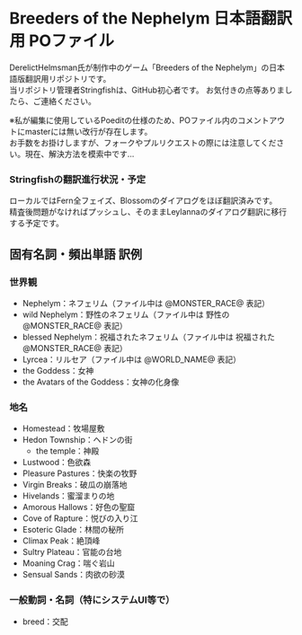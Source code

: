 Breeders of the Nephelym 日本語翻訳用 POファイル
====

DerelictHelmsman氏が制作中のゲーム「Breeders of the Nephelym」の日本語版翻訳用リポジトリです。  
当リポジトリ管理者Stringfishは、GitHub初心者です。
お気付きの点等ありましたら、ご連絡ください。

※私が編集に使用しているPoeditの仕様のため、POファイル内のコメントアウトにmasterには無い改行が存在します。  
お手数をお掛けしますが、フォークやプルリクエストの際には注意してください。現在、解決方法を模索中です…

### Stringfishの翻訳進行状況・予定
ローカルではFern全フェイズ、Blossomのダイアログをほぼ翻訳済みです。  
精査後問題がなければプッシュし、そのままLeylannaのダイアログ翻訳に移行する予定です。

## 固有名詞・頻出単語 訳例
### 世界観
* Nephelym：ネフェリム（ファイル中は @MONSTER_RACE@ 表記）
* wild Nephelym：野性のネフェリム（ファイル中は 野性の@MONSTER_RACE@ 表記）
* blessed Nephelym：祝福されたネフェリム（ファイル中は 祝福された@MONSTER_RACE@ 表記）
* Lyrcea：リルセア（ファイル中は @WORLD_NAME@ 表記）
* the Goddess：女神
* the Avatars of the Goddess：女神の化身像
### 地名
* Homestead：牧場屋敷
* Hedon Township：ヘドンの街
  * the temple：神殿
* Lustwood：色欲森
* Pleasure Pastures：快楽の牧野
* Virgin Breaks：破瓜の崩落地
* Hivelands：蜜溜まりの地
* Amorous Hallows：好色の聖窟
* Cove of Rapture：悦びの入り江
* Esoteric Glade：林間の秘所
* Climax Peak：絶頂峰
* Sultry Plateau：官能の台地
* Moaning Crag：喘ぐ岩山
* Sensual Sands：肉欲の砂漠
### 一般動詞・名詞（特にシステムUI等で）
* breed：交配